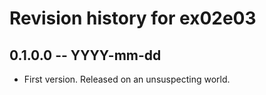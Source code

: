 # Revision history for ex02e03

## 0.1.0.0 -- YYYY-mm-dd

* First version. Released on an unsuspecting world.
